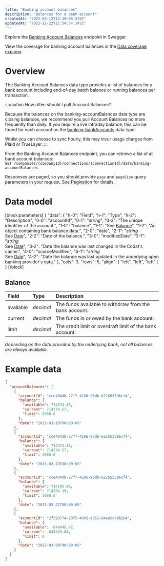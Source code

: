 ```yaml
---
title: "Banking account balances"
description: "Balances for a bank account"
createdAt: "2022-03-12T12:39:06.539Z"
updatedAt: "2022-11-22T11:54:34.145Z"
---
```


Explore the <a className="external" class="external" href="https://api.codat.io/swagger/index.html#/BankingAccountBalances" target="_blank">Banking Account Balances</a> endpoint in Swagger.

View the coverage for banking account balances in the <a className="external" href="https://knowledge.codat.io/supported-features/banking?view=tab-by-data-type&dataType=banking-accountBalances" target="_blank">Data coverage explorer</a>.

# Overview

The Banking Account Balances data type provides a list of balances for a bank account including end-of-day batch balance or running balances per transaction.

:::caution How often should I pull Account Balances?

Because the balances on the banking-accountBalances data type are closing balances, we recommend you pull Account Balances no more frequently than daily. If you require a live intraday balance, this can be found for each account on the [banking-bankAccounts](#data-model-banking-banking-accounts) data type.

Whilst you can choose to sync hourly, this may incur usage charges from Plaid or TrueLayer.
:::

From the Banking Account Balances endpoint, you can retrieve a list of all bank account balances:  
`GET /companies/{companyId}/connections/{connectionId}/data/banking-accountBalances`

Responses are paged, so you should provide `page` and `pageSize` query parameters in your request. See [Pagination](https://docs.codat.io/docs/pagination) for details.

# Data model

[block:parameters]
{
"data": {
"h-0": "Field",
"h-1": "Type",
"h-2": "Description",
"0-0": "accountId",
"0-1": "_string_",
"0-2": "The unique identifier of the account.",
"1-0": "balance",
"1-1": "See [Balance](#balance)",
"1-2": "An object containing bank balance data.",
"2-0": "date",
"2-1": "_string_  
See [Date](https://docs.codat.io/docs/datamodel-shared-date)",
"2-2": "Date of the balance.",
"3-0": "modifiedDate",
"3-1": "_string_  
See [Date](https://docs.codat.io/docs/datamodel-shared-date)",
"3-2": "Date the balance was last changed in the Codat's cache.",
"4-0": "sourceModified",
"4-1": "_string_  
See [Date](https://docs.codat.io/docs/datamodel-shared-date)",
"4-2": "Date the balance was last updated in the underlying open banking provider's data."
},
"cols": 3,
"rows": 5,
"align": [
"left",
"left",
"left"
]
}
[/block]

## Balance

| Field     | Type      | Description                                              |
| :-------- | :-------- | :------------------------------------------------------- |
| available | _decimal_ | The funds available to withdraw from the bank account.   |
| current   | _decimal_ | The funds in or owed by the bank account.                |
| limit     | _decimal_ | The credit limit or overdraft limit of the bank account. |

_Depending on the data provided by the underlying bank, not all balances are always available._

# Example data

```json
{
  "accountBalances": [
    {
      "accountId": "cce404db-27f7-4286-95db-622b53596cf4",
      "balance": {
        "available": 714374.48,
        "current": 714374.57,
        "limit": 5000.0
      },
      "date": "2021-03-18T00:00:00"
    },
    {
      "accountId": "cce404db-27f7-4286-95db-622b53596cf4",
      "balance": {
        "available": 714374.48,
        "current": 714374.57,
        "limit": 5000.0
      },
      "date": "2021-03-19T00:00:00"
    },
    {
      "accountId": "cce404db-27f7-4286-95db-622b53596cf4",
      "balance": {
        "available": 714195.66,
        "current": 714204.39,
        "limit": 5000.0
      },
      "date": "2021-03-22T00:00:00"
    },
    {
      "accountId": "2f593774-1075-4805-a552-84eecc7eb264",
      "balance": {
        "available": -644945.42,
        "current": -644925.84,
        "limit": 0
      },
      "date": "2022-03-09T00:00:00"
    }
  ]
}
```
